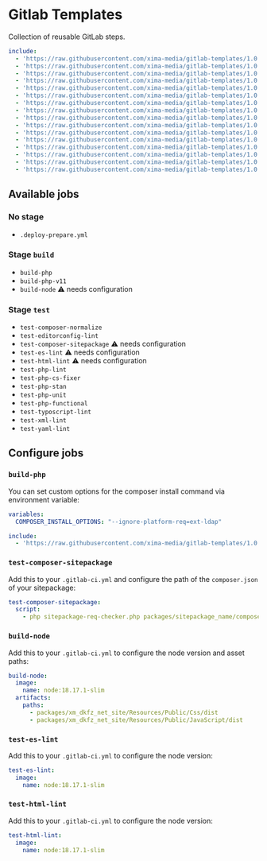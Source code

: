 # Gitlab Templates

Collection of reusable GitLab steps.

```yml
include:
  - 'https://raw.githubusercontent.com/xima-media/gitlab-templates/1.0.0/.deploy-prepare.yml'
  - 'https://raw.githubusercontent.com/xima-media/gitlab-templates/1.0.0/build-php.yml'
  - 'https://raw.githubusercontent.com/xima-media/gitlab-templates/1.0.0/build-node.yml'
  - 'https://raw.githubusercontent.com/xima-media/gitlab-templates/1.0.0/test-composer-normalize.yml'
  - 'https://raw.githubusercontent.com/xima-media/gitlab-templates/1.0.0/test-editorconfig-lint'
  - 'https://raw.githubusercontent.com/xima-media/gitlab-templates/1.0.0/test-composer-sitepackage.yml'
  - 'https://raw.githubusercontent.com/xima-media/gitlab-templates/1.0.0/test-es-lint.yml'
  - 'https://raw.githubusercontent.com/xima-media/gitlab-templates/1.0.0/test-html-lint.yml'
  - 'https://raw.githubusercontent.com/xima-media/gitlab-templates/1.0.0/test-php-lint.yml'
  - 'https://raw.githubusercontent.com/xima-media/gitlab-templates/1.0.0/test-php-cs-fixer.yml'
  - 'https://raw.githubusercontent.com/xima-media/gitlab-templates/1.0.0/test-php-stan.yml'
  - 'https://raw.githubusercontent.com/xima-media/gitlab-templates/1.0.0/test-php-unit.yml'
  - 'https://raw.githubusercontent.com/xima-media/gitlab-templates/1.0.0/test-php-functional.yml'
  - 'https://raw.githubusercontent.com/xima-media/gitlab-templates/1.0.0/test-typoscript-lint.yml'
  - 'https://raw.githubusercontent.com/xima-media/gitlab-templates/1.0.0/test-xml-lint.yml'
  - 'https://raw.githubusercontent.com/xima-media/gitlab-templates/1.0.0/test-yaml-lint.yml'
```

## Available jobs

### No stage
* `.deploy-prepare.yml`

### Stage `build`
* `build-php`
* `build-php-v11`
* `build-node` ⚠️ needs configuration

### Stage `test`
* `test-composer-normalize`
* `test-editorconfig-lint`
* `test-composer-sitepackage` ⚠️ needs configuration
* `test-es-lint` ⚠️ needs configuration
* `test-html-lint` ⚠️ needs configuration
* `test-php-lint`
* `test-php-cs-fixer`
* `test-php-stan`
* `test-php-unit`
* `test-php-functional`
* `test-typoscript-lint`
* `test-xml-lint`
* `test-yaml-lint`

## Configure jobs

### `build-php`

You can set custom options for the composer install command via environment variable:

```yaml
variables:
  COMPOSER_INSTALL_OPTIONS: "--ignore-platform-req=ext-ldap"

include:
  - 'https://raw.githubusercontent.com/xima-media/gitlab-templates/1.0.0/build-php.yml'
```

### `test-composer-sitepackage`

Add this to your `.gitlab-ci.yml` and configure the path of the `composer.json` of your sitepackage:

```yaml
test-composer-sitepackage:
  script:
    - php sitepackage-req-checker.php packages/sitepackage_name/composer.json --ci=sitepackage-req-checker-report.xml
```


### `build-node`

Add this to your `.gitlab-ci.yml` to configure the node version and asset paths:

```yaml
build-node:
  image:
    name: node:18.17.1-slim
  artifacts:
    paths:
      - packages/xm_dkfz_net_site/Resources/Public/Css/dist
      - packages/xm_dkfz_net_site/Resources/Public/JavaScript/dist
```


### `test-es-lint`

Add this to your `.gitlab-ci.yml` to configure the node version:

```yaml
test-es-lint:
  image:
    name: node:18.17.1-slim
```

### `test-html-lint`

Add this to your `.gitlab-ci.yml` to configure the node version:

```yaml
test-html-lint:
  image:
    name: node:18.17.1-slim
```

